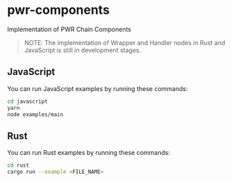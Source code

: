 # pwr-components

Implementation of PWR Chain Components

> NOTE: The implementation of Wrapper and Handler nodes in Rust and JavaScript is still in development stages.

## JavaScript

You can run JavaScript examples by running these commands:

```bash
cd javascript
yarn
node examples/main
```

## Rust

You can run Rust examples by running these commands:

```bash
cd rust
cargo run --example <FILE_NAME>
```
